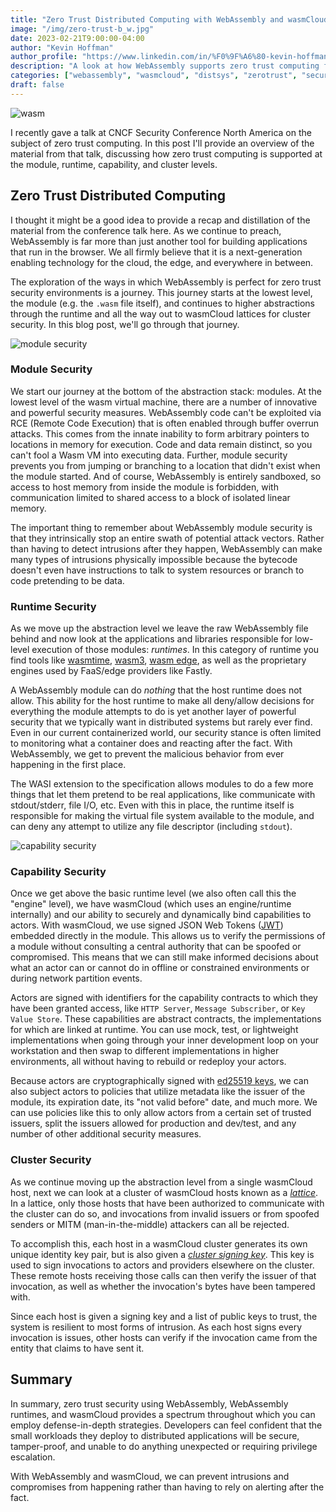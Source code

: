```yaml
---
title: "Zero Trust Distributed Computing with WebAssembly and wasmCloud"
image: "/img/zero-trust-b_w.jpg"
date: 2023-02-21T9:00:00-04:00
author: "Kevin Hoffman"
author_profile: "https://www.linkedin.com/in/%F0%9F%A6%80-kevin-hoffman-9252669/"
description: "A look at how WebAssembly supports zero trust computing from the bottom to the top of the stack"
categories: ["webassembly", "wasmcloud", "distsys", "zerotrust", "security"]
draft: false
---
```


![wasm](/img/zero-trust-b_w.jpg)

I recently gave a talk at CNCF Security Conference North America on the subject of zero trust computing. In this post
I'll provide an overview of the material from that talk, discussing how zero trust computing is supported at the module, 
runtime, capability, and cluster levels.

<!--truncate-->

## Zero Trust Distributed Computing

I thought it might be a good idea to provide a recap and distillation of the material from the conference talk here. As we continue to preach, WebAssembly is far more than just another tool for building applications that run in the browser. We all firmly believe that it is a next-generation enabling technology for the cloud, the edge, and everywhere in between.

The exploration of the ways in which WebAssembly is perfect for zero trust security environments is a journey. This journey starts at the lowest level, the module (e.g. the `.wasm` file itself), and continues to higher abstractions through the runtime and all the way out to wasmCloud lattices for cluster security. In this blog post, we'll go through that journey.

![module security](/images/blogs/ztsec/zt1.png)

### Module Security
We start our journey at the bottom of the abstraction stack: modules. At the lowest level of the wasm virtual machine, there are a number of innovative and powerful security measures. WebAssembly code can't be exploited via RCE (Remote Code Execution) that is often enabled through buffer overrun attacks. This comes from the innate inability to form arbitrary pointers to locations in memory for execution. Code and data remain distinct, so you can't fool a Wasm VM into executing data. Further, module security prevents you from jumping or branching to a location that didn't exist when the module started. And of course, WebAssembly is entirely sandboxed, so access to host memory from inside the module is forbidden, with communication limited to shared access to a block of isolated linear memory.

The important thing to remember about WebAssembly module security is that they intrinsically stop an entire swath of potential attack vectors. Rather than having to detect intrusions after they happen, WebAssembly can make many types of intrusions physically impossible because the bytecode doesn't even have instructions to talk to system resources or branch to code pretending to be data.

### Runtime Security
As we move up the abstraction level we leave the raw WebAssembly file behind and now look at the applications and libraries responsible for low-level execution of those modules: _runtimes_. In this category of runtime you find tools like [wasmtime](https://wasmtime.dev/), [wasm3](https://github.com/wasm3/wasm3), [wasm edge](https://wasmedge.org/), as well as the proprietary engines used by FaaS/edge providers like Fastly.

A WebAssembly module can do _nothing_ that the host runtime does not allow. This ability for the host runtime to make all deny/allow decisions for everything the module attempts to do is yet another layer of powerful security that we typically want in distributed systems but rarely ever find. Even in our current containerized world, our security stance is often limited to monitoring what a container does and reacting after the fact. With WebAssembly, we get to prevent the malicious behavior from ever happening in the first place.

The WASI extension to the specification allows modules to do a few more things that let them pretend to be real applications, like communicate with stdout/stderr, file I/O, etc. Even with this in place, the runtime itself is responsible for making the virtual file system available to the module, and can deny any attempt to utilize any file descriptor (including `stdout`).

![capability security](/images/blogs/ztsec/zt2.png)

### Capability Security
Once we get above the basic runtime level (we also often call this the "engine" level), we have wasmCloud (which uses an engine/runtime internally) and our ability to securely and dynamically bind capabilities to actors. With wasmCloud, we use signed JSON Web Tokens ([JWT](https://jwt.io)) embedded directly in the module. This allows us to verify the permissions of a module without consulting a central authority that can be spoofed or compromised. This means that we can still make informed decisions about what an actor can or cannot do in offline or constrained environments or during network partition events.
 
Actors are signed with identifiers for the capability contracts to which they have been granted access, like `HTTP Server`, `Message Subscriber`, or `Key Value Store`. These capabilities are abstract contracts, the implementations for which are linked at runtime. You can use mock, test, or lightweight implementations when going through your inner development loop on your workstation and then swap to different implementations in higher environments, all without having to rebuild or redeploy your actors.

Because actors are cryptographically signed with [ed25519 keys](https://wasmcloud.com/docs/reference/host-runtime/security#managing-keys), we can also subject actors to policies that utilize metadata like the issuer of the module, its expiration date, its "not valid before" date, and much more. We can use policies like this to only allow actors from a certain set of trusted issuers, split the issuers allowed for production and dev/test, and any number of other additional security measures.

### Cluster Security
As we continue moving up the abstraction level from a single wasmCloud host, next we can look at a cluster of wasmCloud hosts known as a _[lattice](https://wasmcloud.com/docs/reference/lattice/)_. In a lattice, only those hosts that have been authorized to communicate with the cluster can do so, and invocations from invalid issuers or from spoofed senders or MITM (man-in-the-middle) attackers can all be rejected.

To accomplish this, each host in a wasmCloud cluster generates its own unique identity key pair, but is also given a _[cluster signing key](https://wasmcloud.com/docs/app-dev/secure/clusterkeys#zero-trust-invocations)_. This key is used to sign invocations to actors and providers elsewhere on the cluster. These remote hosts receiving those calls can then verify the issuer of that invocation, as well as whether the invocation's bytes have been tampered with.

Since each host is given a signing key and a list of public keys to trust, the system is resilient to most forms of intrusion. As each host signs every invocation is issues, other hosts can verify if the invocation came from the entity that claims to have sent it. 

## Summary
In summary, zero trust security using WebAssembly, WebAssembly runtimes, and wasmCloud provides a spectrum throughout which you can employ defense-in-depth strategies. Developers can feel confident that the small workloads they deploy to distributed applications will be secure, tamper-proof, and unable to do anything unexpected or requiring privilege escalation. 

With WebAssembly and wasmCloud, we can prevent intrusions and compromises from happening rather than having to rely on alerting after the fact.
